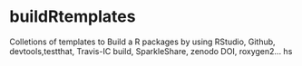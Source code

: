 buildRtemplates
===============

Colletions of templates to Build a R packages by using RStudio, Github, devtools,testthat,  Travis-IC build, SparkleShare, zenodo DOI, roxygen2...
hs              
